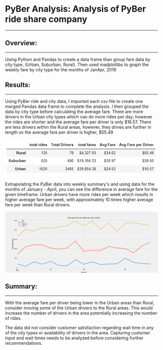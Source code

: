 # PyBer Analysis: Analysis of PyBer ride share company

---
## Overview:
---  
Using Python and Pandas to create a data frame than group fare data by city type, (Urban, Suburban, Rural). 
Then used madplotlibs to graph the weekly fare by city type for the months of JanApr, 2019 

## Results: 
---
Using PyBer ride and city data, I imported each csv file to create one merged Pandas data frame to complete the 
analysis.  I then grouped the data by city type before calculating the average fare.  There are more drivers 
in the Urban city types which can do more rides per day; however the rides are shorter and the average fare per 
driver is only $16.57.  There are less drivers within the Rural areas, however, they drives are further in length 
so the average fare per driver is higher, $55.49  

![Average Fare](/analysis/PyBer_avg_fare.PNG)

Extrapolating the PyBer data into weekly summary's and using data for the months of January - April, you can see the difference in 
average fare for the given timeframe.  Urban drivers have more rides per week which results in higher average fare per week, with 
approximately 10 times higher average fare per week than Rural drivers.   

![PyBer Fare Summary](/analysis/Pyber_fare_summary.png)

## Summary: 
---
With the average fare per driver being lower in the Urban areas than Rural, consider moving some of the Urban drivers to the 
Rural areas.  This would increase the number of drivers in the area potentially increasing the number of rides. 

The data did not consider customer satisfaction regarding wait time in any of the city types or availability of drivers in 
the area.  Capturing customer input and wait times needs to be analyzed before considering further recommendations.
